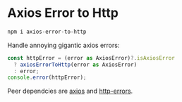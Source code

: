 # Axios Error to Http

```sh
npm i axios-error-to-http
```

Handle annoying gigantic axios errors:

```ts
const httpError = (error as AxiosError)?.isAxiosError
  ? axiosErrorToHttp(error as AxiosError)
  : error;
console.error(httpError);
```

Peer dependcies are [axios](https://www.npmjs.com/package/axios) and [http-errors](https://www.npmjs.com/package/http-errors).